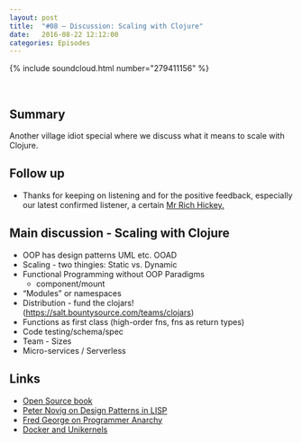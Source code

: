 ```yaml
---
layout: post
title:  "#08 – Discussion: Scaling with Clojure"
date:   2016-08-22 12:12:00
categories: Episodes
---
```


{% include soundcloud.html number="279411156" %}

<br>

## Summary

Another village idiot special where we discuss  what it means to scale with Clojure.

## Follow up
- Thanks for keeping on listening and for the positive feedback, especially our latest confirmed listener, a
certain <a href="https://twitter.com/richhickey/status/768873570789421056">Mr Rich Hickey.</a>

## Main discussion - Scaling with Clojure

- OOP has design patterns UML etc. OOAD
- Scaling - two thingies: Static vs. Dynamic
- Functional Programming without OOP Paradigms
    - component/mount
- “Modules” or namespaces
- Distribution - fund the clojars! (https://salt.bountysource.com/teams/clojars)
- Functions as first class (high-order fns, fns as return types)
- Code testing/schema/spec
- Team - Sizes
- Micro-services / Serverless

## Links

- <a href="http://aosabook.org/en/index.html" target="_blank">Open Source book</a>
- <a href="http://norvig.com/design-patterns/design-patterns.pdf"
     target="_blank">Peter Novig on Design Patterns in LISP</a>
- <a href="https://www.youtube.com/results?search_query=fred+george+programmer+anarchy"
     target="_blank">Fred George on Programmer Anarchy</a>
- <a href="https://blog.docker.com/2016/01/unikernel/" target="_blank">Docker and Unikernels</a>

